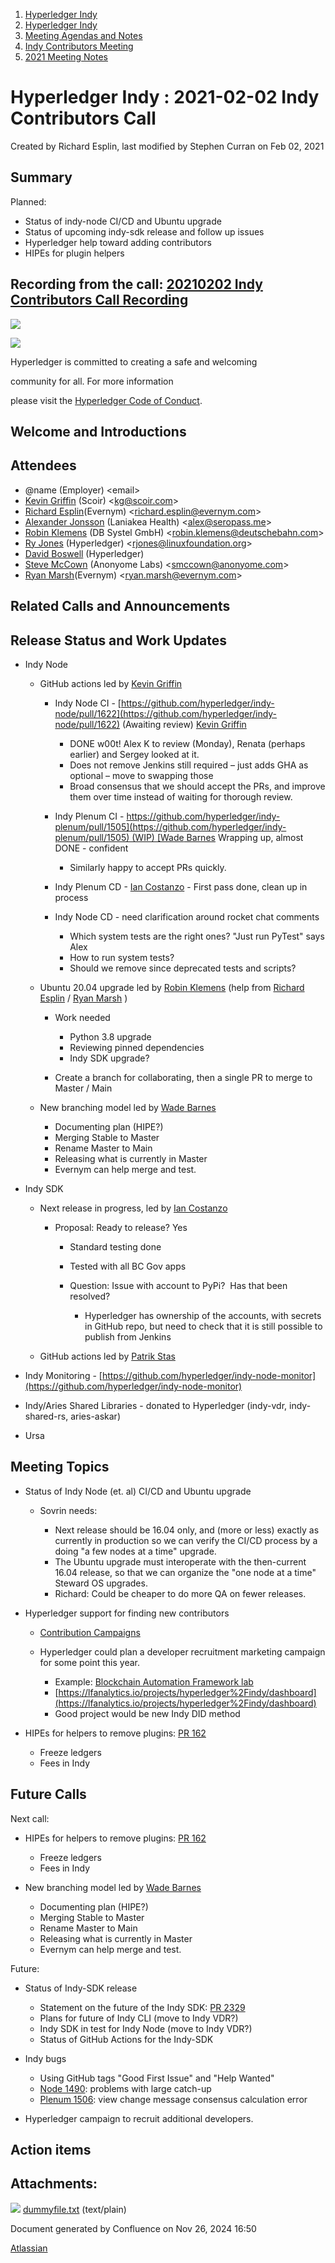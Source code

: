 1. [Hyperledger Indy](index.html)
2. [Hyperledger Indy](Hyperledger-Indy_19464194.html)
3. [Meeting Agendas and Notes](Meeting-Agendas-and-Notes_19464715.html)
4. [Indy Contributors Meeting](Indy-Contributors-Meeting_19464913.html)
5. [2021 Meeting Notes](2021-Meeting-Notes_19465630.html)

# Hyperledger Indy : 2021-02-02 Indy Contributors Call

Created by Richard Esplin, last modified by Stephen Curran on Feb 02, 2021

## Summary

Planned:

- Status of indy-node CI/CD and Ubuntu upgrade
- Status of upcoming indy-sdk release and follow up issues
- Hyperledger help toward adding contributors
- HIPEs for plugin helpers

## Recording from the call: [20210202 Indy Contributors Call Recording](#)

![](https://wiki.hyperledger.org/download/attachments/29034696/Antitrustnotice.png?version=1&modificationDate=1581695654000&api=v2)

![](https://wiki.hyperledger.org/download/attachments/2392771/welcome.png?version=2&modificationDate=1572450107000&api=v2)

Hyperledger is committed to creating a safe and welcoming

community for all. For more information

please visit the [Hyperledger Code of Conduct](https://lf-hyperledger.atlassian.net/wiki/spaces/HYP/pages/19595281/Hyperledger+Code+of+Conduct).

## Welcome and Introductions

## Attendees

- @name (Employer) &lt;email&gt;
- [Kevin Griffin](https://lf-hyperledger.atlassian.net/wiki/people/70121:e8ea9141-eaa8-4587-8b69-bf1f7ba0a013?ref=confluence) (Scoir) &lt;kg@scoir.com&gt;
- [Richard Esplin](https://lf-hyperledger.atlassian.net/wiki/people/712020:8b35bfaa-715c-4137-8dbd-c4fdab87b671?ref=confluence)(Evernym) &lt;richard.esplin@evernym.com&gt;
- [Alexander Jonsson](https://lf-hyperledger.atlassian.net/wiki/people/557058:e785bcce-e136-4074-8df6-ea773557fcb0?ref=confluence) (Laniakea Health) &lt;alex@seropass.me&gt;
- [Robin Klemens](https://lf-hyperledger.atlassian.net/wiki/people/5b068694a595df5d0a165a66?ref=confluence) (DB Systel GmbH) &lt;robin.klemens@deutschebahn.com&gt;
- [Ry Jones](https://lf-hyperledger.atlassian.net/wiki/people/557058:078cecfc-fb17-4d9a-8759-b5b74efa6850?ref=confluence) (Hyperledger) &lt;rjones@linuxfoundation.org&gt;
- [David Boswell](https://lf-hyperledger.atlassian.net/wiki/people/70121:0a14f738-3039-421f-a6a9-a83d19f23227?ref=confluence) (Hyperledger)
- [Steve McCown](https://lf-hyperledger.atlassian.net/wiki/people/712020:6a16994f-5370-4543-a732-609646e7e665?ref=confluence) (Anonyome Labs) &lt;smccown@anonyome.com&gt;
- [Ryan Marsh](https://lf-hyperledger.atlassian.net/wiki/people/557058:45ceb1ce-c3dd-4f33-9fef-f7aade227711?ref=confluence)(Evernym) &lt;ryan.marsh@evernym.com&gt;

## Related Calls and Announcements

## Release Status and Work Updates

- Indy Node
  
  - GitHub actions led by [Kevin Griffin](https://lf-hyperledger.atlassian.net/wiki/people/70121:e8ea9141-eaa8-4587-8b69-bf1f7ba0a013?ref=confluence)
    
    - Indy Node CI - [https://github.com/hyperledger/indy-node/pull/1622](https://github.com/hyperledger/indy-node/pull/1622) (Awaiting review) [Kevin Griffin](https://lf-hyperledger.atlassian.net/wiki/people/70121:e8ea9141-eaa8-4587-8b69-bf1f7ba0a013?ref=confluence) 
      
      - DONE w00t! Alex K to review (Monday), Renata (perhaps earlier) and Sergey looked at it.
      - Does not remove Jenkins still required – just adds GHA as optional – move to swapping those
      - Broad consensus that we should accept the PRs, and improve them over time instead of waiting for thorough review.
    - Indy Plenum CI - [https://github.com/hyperledger/indy-plenum/pull/1505](https://github.com/hyperledger/indy-plenum/pull/1505) (WIP) [Wade Barnes](https://lf-hyperledger.atlassian.net/wiki/people/70121:166ee094-a2f2-44b4-adee-5c3da3741ff8?ref=confluence) Wrapping up, almost DONE - confident
      
      - Similarly happy to accept PRs quickly.
    - Indy Plenum CD - [Ian Costanzo](https://lf-hyperledger.atlassian.net/wiki/people/5a90a1b054c8ff39bc246426?ref=confluence) - First pass done, clean up in process
    - Indy Node CD - need clarification around rocket chat comments
      
      - Which system tests are the right ones? "Just run PyTest" says Alex
      - How to run system tests?
      - Should we remove since deprecated tests and scripts?
  - Ubuntu 20.04 upgrade led by [Robin Klemens](https://lf-hyperledger.atlassian.net/wiki/people/5b068694a595df5d0a165a66?ref=confluence) (help from [Richard Esplin](https://lf-hyperledger.atlassian.net/wiki/people/712020:8b35bfaa-715c-4137-8dbd-c4fdab87b671?ref=confluence) / [Ryan Marsh](https://lf-hyperledger.atlassian.net/wiki/people/557058:45ceb1ce-c3dd-4f33-9fef-f7aade227711?ref=confluence) )
    
    - Work needed
      
      - Python 3.8 upgrade
      - Reviewing pinned dependencies
      - Indy SDK upgrade?
    - Create a branch for collaborating, then a single PR to merge to Master / Main
  - New branching model led by [Wade Barnes](https://lf-hyperledger.atlassian.net/wiki/people/70121:166ee094-a2f2-44b4-adee-5c3da3741ff8?ref=confluence)
    
    - Documenting plan (HIPE?)
    - Merging Stable to Master
    - Rename Master to Main
    - Releasing what is currently in Master
    - Evernym can help merge and test.
- Indy SDK
  
  - Next release in progress, led by [Ian Costanzo](https://lf-hyperledger.atlassian.net/wiki/people/5a90a1b054c8ff39bc246426?ref=confluence)
    
    - Proposal: Ready to release? Yes
      
      - Standard testing done
      - Tested with all BC Gov apps
      - Question: Issue with account to PyPi?  Has that been resolved?
        
        - Hyperledger has ownership of the accounts, with secrets in GitHub repo, but need to check that it is still possible to publish from Jenkins
  - GitHub actions led by [Patrik Stas](https://lf-hyperledger.atlassian.net/wiki/people/557058:fb121afb-e6f9-4acf-beb7-91d5f2d988b7?ref=confluence)
- Indy Monitoring - [https://github.com/hyperledger/indy-node-monitor](https://github.com/hyperledger/indy-node-monitor)
- Indy/Aries Shared Libraries - donated to Hyperledger (indy-vdr, indy-shared-rs, aries-askar)
- Ursa

## Meeting Topics

- Status of Indy Node (et. al) CI/CD and Ubuntu upgrade
  
  - Sovrin needs:
    
    - Next release should be 16.04 only, and (more or less) exactly as currently in production so we can verify the CI/CD process by a doing "a few nodes at a time" upgrade.
    - The Ubuntu upgrade must interoperate with the then-current 16.04 release, so that we can organize the "one node at a time" Steward OS upgrades.
    - Richard: Could be cheaper to do more QA on fewer releases.
- Hyperledger support for finding new contributors
  
  - [Contribution Campaigns](https://lf-hyperledger.atlassian.net/wiki/spaces/DR/pages/17170443/Contribution+Campaigns)
  - Hyperledger could plan a developer recruitment marketing campaign for some point this year.
    
    - Example: [Blockchain Automation Framework lab](https://lf-hyperledger.atlassian.net/wiki/spaces/labs/pages/20283434/Blockchain+Automation+Framework+lab)
    - [https://lfanalytics.io/projects/hyperledger%2Findy/dashboard](https://lfanalytics.io/projects/hyperledger%2Findy/dashboard)
    - Good project would be new Indy DID method
- HIPEs for helpers to remove plugins: [PR 162](https://github.com/hyperledger/indy-hipe/pull/162)
  
  - Freeze ledgers
  - Fees in Indy

## Future Calls

Next call:

- HIPEs for helpers to remove plugins: [PR 162](https://github.com/hyperledger/indy-hipe/pull/162)
  
  - Freeze ledgers
  - Fees in Indy
- New branching model led by [Wade Barnes](https://lf-hyperledger.atlassian.net/wiki/people/70121:166ee094-a2f2-44b4-adee-5c3da3741ff8?ref=confluence)
  
  - Documenting plan (HIPE?)
  - Merging Stable to Master
  - Rename Master to Main
  - Releasing what is currently in Master
  - Evernym can help merge and test.

Future:

- Status of Indy-SDK release
  
  - Statement on the future of the Indy SDK: [PR 2329](https://github.com/hyperledger/indy-sdk/pull/2329)
  - Plans for future of Indy CLI (move to Indy VDR?)
  - Indy SDK in test for Indy Node (move to Indy VDR?)
  - Status of GitHub Actions for the Indy-SDK
- Indy bugs
  
  - Using GitHub tags "Good First Issue" and "Help Wanted"
  - [Node 1490](https://github.com/hyperledger/indy-plenum/issues/1490): problems with large catch-up
  - [Plenum 1506](https://github.com/hyperledger/indy-plenum/issues/1506): view change message consensus calculation error
- Hyperledger campaign to recruit additional developers.

## Action items

## Attachments:

![](images/icons/bullet_blue.gif) [dummyfile.txt](attachments/19464457/19465697.txt) (text/plain)

Document generated by Confluence on Nov 26, 2024 16:50

[Atlassian](http://www.atlassian.com/)
